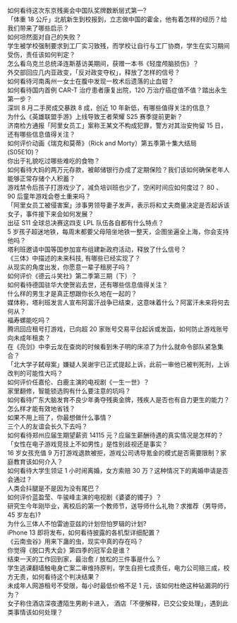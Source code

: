 如何看待这次东京残奥会中国队奖牌数断层式第一?  
「体重 18 公斤」北航新生到校报到，立志做中国的霍金，他有着怎样的经历？给我们带来了哪些启示？  
如何坦然面对自己的失败？  
学生被学校强制要求到工厂实习致残，而学校让自行与工厂协商，学生在实习期间受伤，责任该如何判定？  
怎么看乌克兰总统泽连斯基访美期间，获赠一本书《轻度颅脑损伤》？  
外交部回应几内亚政变，「反对政变夺权」，释放了怎样的信号？  
如何看待河南禹州一女士在腹中发现一枚术后遗落的止血钳？  
如何看待国内首例 CAR-T 治疗患者康复出院，120 万治疗癌症值不值？踏出永生第一步？  
深圳 8 月二手房成交暴跌 8 成，创近 10 年新低，有哪些值得关注的信息？  
为什么《英雄联盟手游》上线导致王者荣耀 S25 赛季提前更新？  
济南检方通报「阿里女员工」案称王某文不构成犯罪，警方对其治安拘留 15 日，还有哪些信息值得关注？  
如何评价动画《瑞克和莫蒂》（Rick and Morty）第五季第十集大结局 (S05E10)？  
你出于礼貌吃过哪些难吃的食物？  
如何看待大妈的两万元存款，被邮储银行办成了定期保险？我们该如何确保老年人能够正常存储个人积蓄？  
游戏禁令后孩子打游戏少了，减负培训班也少了，空闲时间应如何度过？ 80 、 90 后童年游戏会卷土重来吗？  
「阿里女员工被侵害案」涉事男领导妻子发声，表示将和丈夫商量决定是否起诉该女子，事件接下来会如何发展？  
出征 S11 全球总决赛这四支 LPL 队伍各自都有什么特点？  
5 岁孩子超迷地铁，每周末都要父母陪坐地铁一整天，企图坐遍全上海，你会支持他吗？  
塔利班邀请中国等国参加宣布组建新政府活动，释放了什么信号？  
《三体》中描述的未来科技, 有哪些已经实现了？  
从现实的角度出发，你愿意一辈子租房子吗？  
如何评价《德云斗笑社》第二季第三期（下）？  
如何看待德国驻华大使贺岩去世，还有哪些信息值得关注？  
什么样的男生才是真正想跟你长久地在一起的？  
媒体称，塔利班发言人宣布阿富汗战争已结束，这意味着什么？阿富汗未来将何去何从？  
福寿螺能吃吗？  
腾讯回应租号打游戏，已向超 20 家账号交易平台起诉或发函，如何防止游戏账号向未成年租卖？  
在《亮剑》中李云龙在查岗的时候看到朱子明的床凉了为什么就命令部队紧急集合？  
「北大学子弑母案」嫌疑人吴谢宇已正式提起上诉，此前一审他已被判死刑，上诉改判的可能性大吗？  
如何评价任嘉伦、白鹿主演的电视剧《一生一世》？  
家里翻修，智能锁选购有什么要注意的坑吗？  
如何看待广东大脑发育不良少年勇夺残奥金牌，残疾人是否也有自力更生的能力？  
怎么样才能有效地省钱？  
如果不用上班了，你最想做什么事情？  
三个人的友谊会长久下去吗？  
如何看待郑州应届生期望薪资 14115 元？应届生薪酬待遇的真实情况是怎样的？  
「女性在电子游戏竞技上不如男性」是性别歧视还是事实？  
16 岁女孩充值 9 万打游戏退款被拒，游戏公司诱导氪金的模式是否需要限制？家庭教育该如何介入？  
如何看待大学生领证 1 小时闹离婚，女方索赔 30 万？这种情况下的离婚申请是否会通过？  
人类会抖腿是不是因为没有尾巴？  
如何评价蓝盈莹、牛骏峰主演的电视剧《婆婆的镯子》？  
研究生今年刚毕业，离校后的第一个教师节，送导师什么礼物？求推荐（男导师，45 岁左右)?  
为什么三体人不怕雷迪亚兹的计划但怕罗辑的计划?  
iPhone 13 即将发布，如何看待披露的各机型详细配置？  
《云南虫谷》用来下蛊的虫，现实中真的存在吗？  
你觉得《脱口秀大会》第四季的冠军会是谁？  
结束一天的工作回到家，最治愈 / 放松的三件事是什么？  
学生逃课翻墙触电身亡案二审维持原判，学生自担七成责任，电力公司赔三成，校方无责，如何看待这个判决结果？  
未成年人网游租号不受限，每小时最低价格不足 1 元，该如何杜绝这种钻漏洞的行为？  
女子称住酒店深夜遭陌生男刷卡进入， 酒店「不便解释，已交公安处理」，遇到此类事情该如何处理？  

